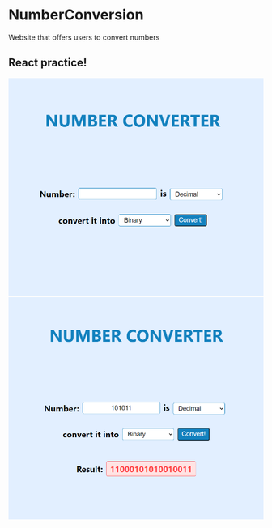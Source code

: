 # NumberConversion
Website that offers users to convert numbers

## React practice!
![website](img1.png)
![website](img2.png)

